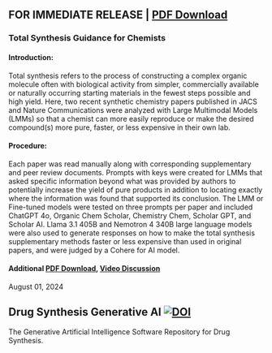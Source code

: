 ## FOR IMMEDIATE RELEASE | [PDF Download](https://drive.google.com/file/d/1Zey5So_ZUFi0mfFfJoyCl62IzQtk51X-/view?usp=sharing)


### Total Synthesis Guidance for Chemists

#### Introduction: <br>
Total synthesis refers to the process of constructing a complex organic molecule often
with biological activity from simpler, commercially available or naturally occurring starting
materials in the fewest steps possible and high yield. Here, two recent synthetic chemistry
papers published in JACS and Nature Communications were analyzed with Large Multimodal
Models (LMMs) so that a chemist can more easily reproduce or make the desired
compound(s) more pure, faster, or less expensive in their own lab.

#### Procedure: <br>
Each paper was read manually along with corresponding supplementary and peer
review documents. Prompts with keys were created for LMMs that asked specific information
beyond what was provided by authors to potentially increase the yield of pure products in
addition to locating exactly where the information was found that supported its conclusion.
The LMM or Fine-tuned models were tested on three prompts per paper and included
ChatGPT 4o, Organic Chem Scholar, Chemistry Chem, Scholar GPT, and Scholar AI.
Llama 3.1 405B and Nemotron 4 340B large language models were also used to
generate responses on how to make the total synthesis supplementary methods faster or
less expensive than used in original papers, and were judged by a Cohere for AI model.

#### Additional [PDF Download](https://drive.google.com/file/d/1WHHZfwdp6X4tDb-uRdHJuO5BOzLy5hhM/view?usp=sharing), [Video Discussion](https://youtu.be/VK4dWeeKKKw)

August 01, 2024

## Drug Synthesis Generative AI [![DOI](https://zenodo.org/badge/DOI/10.5281/zenodo.13754637.svg)](https://doi.org/10.5281/zenodo.13754637)
The Generative Artificial Intelligence Software Repository for Drug Synthesis.
